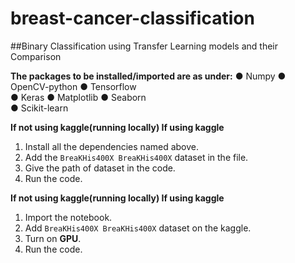 # breast-cancer-classification

##Binary Classification using Transfer Learning models and their Comparison

**The packages to be installed/imported are as under:**
● Numpy 
● OpenCV-python
● Tensorflow	
● Keras	
● Matplotlib 
● Seaborn 							
● Scikit-learn 

**If not using kaggle(running locally)
If using kaggle**
1. Install all the dependencies named above.
2. Add the `BreaKHis400X
BreaKHis400X` dataset in the file.
3. Give the path of dataset in the code.
4. Run the code.

**If not using kaggle(running locally)
If using kaggle**
1. Import the notebook.
2. Add `BreaKHis400X
BreaKHis400X` dataset on the kaggle.
3. Turn on **GPU**. 	 	
4. Run the code.
